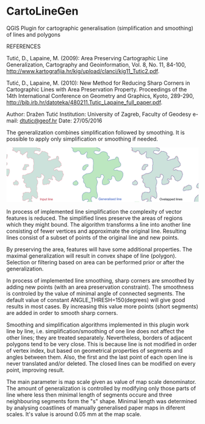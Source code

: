 # CartoLineGen
QGIS Plugin for cartographic generalisation (simplification and smoothing) of lines and polygons

REFERENCES

Tutić, D., Lapaine, M. (2009): Area Preserving Cartographic Line Generalization, Cartography and Geoinformation, Vol. 8, No. 11, 84-100, http://www.kartografija.hr/kig/upload/clanci/kig11_Tutic2.pdf.

Tutić, D., Lapaine, M. (2010): New Method for Reducing Sharp Corners in Cartographic Lines with Area Preservation Property. Proceedings of the 14th International Conference on Geometry and Graphics, Kyoto, 289-290, http://bib.irb.hr/datoteka/480211.Tutic_Lapaine_full_paper.pdf.

Author: Dražen Tutić
Institution: University of Zagreb, Faculty of Geodesy
e-mail: dtutic@geof.hr
Date: 27/05/2016

The generalization combines simplification followed by smoothing. It is possible to apply only simplification or smoothing if needed.

![alt tag](cartolinegen.png)

In process of implemented line simplification the complexity of vector features is reduced. The simplified lines preserve the areas of regions which they might bound. The algorithm transforms a line into another line consisting of fewer vertices and approximate the original line. Resulting lines consist of a subset of points of the original line and new points.

By preserving the area, features will have some additional properties. The maximal generalization will result in convex shape of line (polygon). Selection or filtering based on area can be performed prior or after the generalization.

In process of implemented line smoothing, sharp corners are smoothed by adding new points (with an area preservation constraint). The smoothness is controled by the value of minimal angle of connected segments. The default value of constant ANGLE_THRESH=150(degrees) will give good results in most cases. By increasing this value more points (short segments) are added in order to smooth sharp corners.

Smoothing and simplification algorithms implemented in this plugin work line by line, i.e. simplification/smoothing of one line does not affect the other lines; they are treated separately. Nevertheless, borders of adjacent polygons tend to be very close. This is because line is not modified in order of vertex index, but based on geometrical properties of segments and angles between them. Also, the first and the last point of each open line is never translated and/or deleted. The closed lines can be modified on every point, improving result.

The main parameter is map scale given as value of map scale denominator. The amount of generalization is controlled by modifying only those parts of line where less then minimal length of segments occure and three neighbouring segments form the "s" shape. Minimal length was determined by analysing coastlines of manually generalised paper maps in diferent scales. It's value is around 0.05 mm at the map scale.
